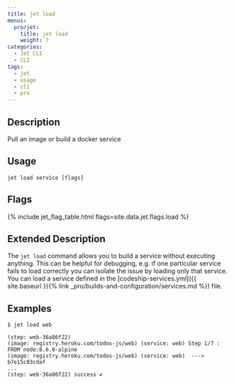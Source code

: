 ```yaml
---
title: jet load
menus:
  pro/jet:
    title: jet load
    weight: 7
categories:
  - Jet CLI
  - CLI
tags:
  - jet
  - usage
  - cli
  - pro
---
```


## Description
Pull an image or build a docker service

## Usage

```
jet load service [flags]
```

## Flags

{% include jet_flag_table.html flags=site.data.jet.flags.load %}

## Extended Description
The `jet load` command allows you to build a service without executing anything. This can be helpful for debugging, e.g. if one particular service fails to load correctly you can isolate the issue by loading only that service. You can load a service defined in the [codeship-services.yml]({{ site.baseurl }}{% link _pro/builds-and-configuration/services.md %}) file.

## Examples

```shell
$ jet load web

(step: web-36a86f22)
(image: registry.heroku.com/todos-js/web) (service: web) Step 1/7 : FROM node:8.6.0-alpine
(image: registry.heroku.com/todos-js/web) (service: web)  ---> b7e15c83cdaf
...
(step: web-36a86f22) success ✔
```
